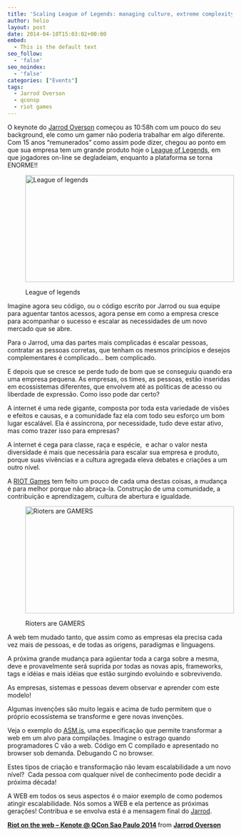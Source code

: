 ```yaml
---
title: 'Scaling League of Legends: managing culture, extreme complexity and 30 million active users'
author: helio
layout: post
date: 2014-04-10T15:03:02+00:00
embed:
  - This is the default text
seo_follow:
  - 'false'
seo_noindex:
  - 'false'
categories: ["Events"]
tags:
  - Jarrod Overson
  - qconsp
  - riot games
---
```

O keynote do [Jarrod Overson][1] começou as 10:58h com um pouco do seu background, ele como um gamer não poderia trabalhar em algo diferente. Com 15 anos &#8220;remunerados&#8221; como assim pode dizer, chegou ao ponto em que sua empresa tem um grande produto hoje o [League of Legends][2], em que jogadores on-line se degladeiam, enquanto a plataforma se torna ENORME!!<figure id="attachment_825" style="width: 468px" class="wp-caption aligncenter">

[<img class="size-full wp-image-825" alt="League of legends" src="/uploads/2014/04/League-of-legends-3.jpg" width="468" height="240" srcset="/uploads/2014/04/League-of-legends-3.jpg 468w, /uploads/2014/04/League-of-legends-3-300x153.jpg 300w" sizes="(max-width: 468px) 100vw, 468px" />][3]<figcaption class="wp-caption-text">League of legends</figcaption></figure> 

Imagine agora seu código, ou o código escrito por Jarrod ou sua equipe para aguentar tantos acessos, agora pense em como a empresa cresce para acompanhar o sucesso e escalar as necessidades de um novo mercado que se abre.

Para o Jarrod, uma das partes mais complicadas é escalar pessoas, contratar as pessoas corretas, que tenham os mesmos princípios e desejos complementares é complicado&#8230; bem complicado.

E depois que se cresce se perde tudo de bom que se conseguiu quando era uma empresa pequena. As empresas, os times, as pessoas, estão inseridas em ecossistemas diferentes, que envolvem até as políticas de acesso ou liberdade de expressão. Como isso pode dar certo?

A internet é uma rede gigante, composta por toda esta variedade de visões e efeitos e causas, e a comunidade faz ela com todo seu esforço um bom lugar escalável. Ela é assincrona, por necessidade, tudo deve estar ativo, mas como trazer isso para empresas?

A internet é cega para classe, raça e espécie,  e achar o valor nesta diversidade é mais que necessária para escalar sua empresa e produto, porque suas vivências e a cultura agregada eleva debates e criações a um outro nível.

A [RIOT Games][4] tem feito um pouco de cada uma destas coisas, a mudança é para melhor porque não abraça-la. Construção de uma comunidade, a contribuição e aprendizagem, cultura de abertura e igualdade.<figure id="attachment_827" style="width: 468px" class="wp-caption aligncenter">

[<img class="size-full wp-image-827" alt="Rioters are GAMERS" src="/uploads/2014/04/rioters.png" width="468" height="240" srcset="/uploads/2014/04/rioters.png 468w, /uploads/2014/04/rioters-300x153.png 300w" sizes="(max-width: 468px) 100vw, 468px" />][5]<figcaption class="wp-caption-text">Rioters are GAMERS</figcaption></figure> 

A web tem mudado tanto, que assim como as empresas ela precisa cada vez mais de pessoas, e de todas as origens, paradigmas e linguagens.

A próxima grande mudança para agüentar toda a carga sobre a mesma, deve e provavelmente será suprida por todas as novas apis, frameworks, tags e idéias e mais idéias que estão surgindo evoluindo e sobrevivendo.

As empresas, sistemas e pessoas devem observar e aprender com este modelo!

Algumas invenções são muito legais e acima de tudo permitem que o próprio ecossistema se transforme e gere novas invenções.

Veja o exemplo do [ASM.js][6], uma especificação que permite transformar a web em um alvo para compilações. Imagine o estrago quando programadores C vão a web. Código em C compilado e apresentado no browser sob demanda. Debugando C no browser.

Estes tipos de criação e transformação não levam escalabilidade a um novo nível?  Cada pessoa com qualquer nível de conhecimento pode decidir a próxima década!

A WEB em todos os seus aspectos é o maior exemplo de como podemos atingir escalabilidade. Nós somos a WEB e ela pertence as próximas gerações! Contribua e se envolva está é a mensagem final do [Jarrod][7].

<div style="margin-bottom:5px">
  <strong> <a href="https://www.slideshare.net/JarrodOverson/riot-on-the-web-kenote-qcon-sao-paulo-2014" title="Riot on the web - Kenote @ QCon Sao Paulo 2014" target="_blank">Riot on the web &#8211; Kenote @ QCon Sao Paulo 2014</a> </strong> from <strong><a href="http://www.slideshare.net/JarrodOverson" target="_blank">Jarrod Overson</a></strong>
</div>

 [1]: http://qconsp.com/user/jarrod-overson
 [2]: http://na.leagueoflegends.com/ "League of Legends"
 [3]: /uploads/2014/04/League-of-legends-3.jpg
 [4]: http://www.riotgames.com/ "Riot Game"
 [5]: /uploads/2014/04/rioters.png
 [6]: http://asmjs.org/ "ASM.js"
 [7]: https://twitter.com/jsoverson "Jarred Overson - Twitter"